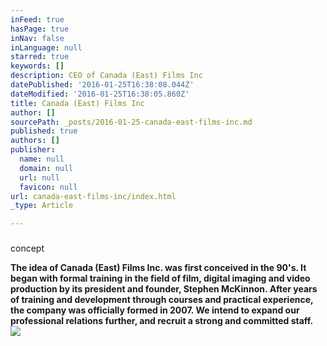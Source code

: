 ```yaml
---
inFeed: true
hasPage: true
inNav: false
inLanguage: null
starred: true
keywords: []
description: CEO of Canada (East) Films Inc
datePublished: '2016-01-25T16:38:08.044Z'
dateModified: '2016-01-25T16:38:05.860Z'
title: Canada (East) Films Inc
author: []
sourcePath: _posts/2016-01-25-canada-east-films-inc.md
published: true
authors: []
publisher:
  name: null
  domain: null
  url: null
  favicon: null
url: canada-east-films-inc/index.html
_type: Article

---
```

### 

concept

**The idea of Canada (East) Films Inc. was first conceived in the 90's. It began with formal training in the field of film, digital imaging and video production by its president and founder, Stephen McKinnon. After years of training and development through courses and practical experience, the company was officially formed in 2007\.   We intend to expand our professional relations further, and recruit a strong and committed staff.**
![](https://the-grid-user-content.s3-us-west-2.amazonaws.com/37ac84ad-41e4-41ff-b252-9fc763298a71.jpg)